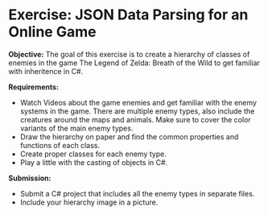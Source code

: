 # Exercise: JSON Data Parsing for an Online Game

**Objective:** The goal of this exercise is to create a hierarchy of classes of enemies in the game The Legend of Zelda: Breath of the Wild to get familiar with inheritence in C#.

**Requirements:**
- Watch Videos about the game enemies and get familiar with the enemy systems in the game. There are multiple enemy types, also include the creatures around the maps and animals. Make sure to cover the color variants of the main enemy types.
- Draw the hierarchy on paper and find the common properties and functions of each class.
- Create proper classes for each enemy type.
- Play a little with the casting of objects in C#.

**Submission:**
- Submit a C# project that includes all the enemy types in separate files.
- Include your hierarchy image in a picture.

